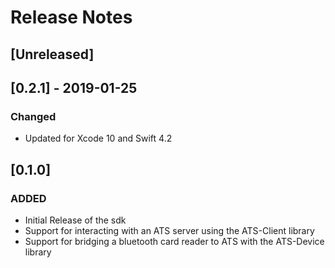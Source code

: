 # Release Notes

## [Unreleased]

## [0.2.1] - 2019-01-25
### Changed
- Updated for Xcode 10 and Swift 4.2

## [0.1.0]
### ADDED
- Initial Release of the sdk
- Support for interacting with an ATS server using the ATS-Client library
- Support for bridging a bluetooth card reader to ATS with the ATS-Device library
